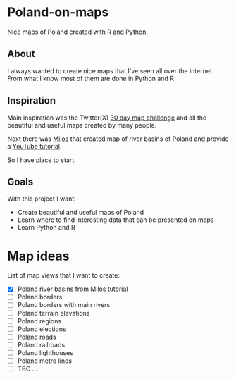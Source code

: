 # Poland-on-maps

Nice maps of Poland created with R and Python.

## About

I always wanted to create nice maps that I've seen all over the internet. From what I know most of them are done in Python and R

## Inspiration

Main inspiration was the Twitter(X) [30 day map challenge](https://twitter.com/hashtag/30DayMapChallenge) and all the beautiful and useful maps created by many people.

Next there was [Milos](https://twitter.com/milos_agathon) that created map of river basins of Poland and provide a [YouTube tutorial](https://www.youtube.com/watch?v=fIOCVCxh2B8).

So I have place to start.

## Goals

With this project I want:
- Create beautiful and useful maps of Poland
- Learn where to find interesting data that can be presented on maps
- Learn Python and R

# Map ideas

List of map views that I want to create:

- [x] Poland river basins from Milos tutorial
- [ ] Poland borders
- [ ] Poland borders with main rivers
- [ ] Poland terrain elevations
- [ ] Poland regions
- [ ] Poland elections
- [ ] Poland roads
- [ ] Poland railroads
- [ ] Poland lighthouses
- [ ] Poland metro lines
- [ ] TBC ...